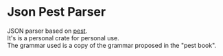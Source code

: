 # Json Pest Parser

JSON parser based on [pest](https://pest.rs).  
It's is a personal crate for personal use.  
The grammar used is a copy of the grammar proposed in the "pest book".  